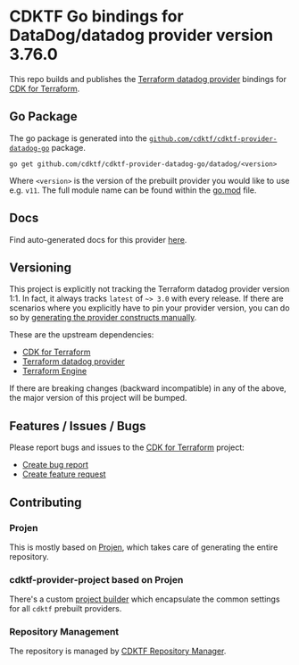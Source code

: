 # CDKTF Go bindings for DataDog/datadog provider version 3.76.0

This repo builds and publishes the [Terraform datadog provider](https://registry.terraform.io/providers/DataDog/datadog/3.76.0/docs) bindings for [CDK for Terraform](https://cdk.tf).

## Go Package

The go package is generated into the [`github.com/cdktf/cdktf-provider-datadog-go`](https://github.com/cdktf/cdktf-provider-datadog-go) package.

`go get github.com/cdktf/cdktf-provider-datadog-go/datadog/<version>`

Where `<version>` is the version of the prebuilt provider you would like to use e.g. `v11`. The full module name can be found
within the [go.mod](https://github.com/cdktf/cdktf-provider-datadog-go/blob/main/datadog/go.mod#L1) file.

## Docs

Find auto-generated docs for this provider [here](https://github.com/cdktf/cdktf-provider-datadog/blob/main/docs/API.go.md).


## Versioning

This project is explicitly not tracking the Terraform datadog provider version 1:1. In fact, it always tracks `latest` of `~> 3.0` with every release. If there are scenarios where you explicitly have to pin your provider version, you can do so by [generating the provider constructs manually](https://cdk.tf/imports).

These are the upstream dependencies:

* [CDK for Terraform](https://cdk.tf)
* [Terraform datadog provider](https://registry.terraform.io/providers/DataDog/datadog/3.76.0)
* [Terraform Engine](https://terraform.io)

If there are breaking changes (backward incompatible) in any of the above, the major version of this project will be bumped.

## Features / Issues / Bugs

Please report bugs and issues to the [CDK for Terraform](https://cdk.tf) project:

* [Create bug report](https://cdk.tf/bug)
* [Create feature request](https://cdk.tf/feature)

## Contributing

### Projen

This is mostly based on [Projen](https://github.com/projen/projen), which takes care of generating the entire repository.

### cdktf-provider-project based on Projen

There's a custom [project builder](https://github.com/cdktf/cdktf-provider-project) which encapsulate the common settings for all `cdktf` prebuilt providers.


### Repository Management

The repository is managed by [CDKTF Repository Manager](https://github.com/cdktf/cdktf-repository-manager/).
